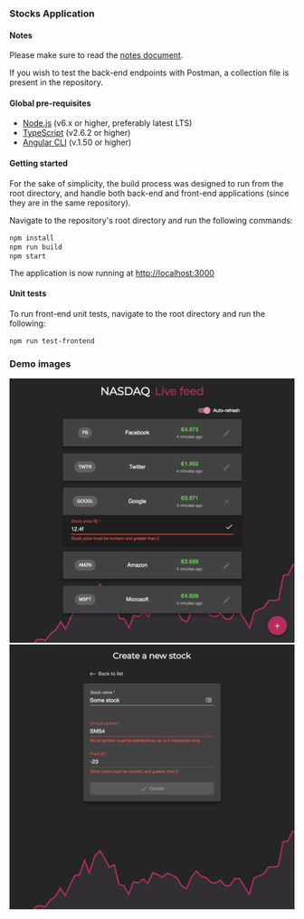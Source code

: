 ### Stocks Application

#### Notes
Please make sure to read the [notes document](NOTES.md).

If you wish to test the back-end endpoints with Postman, a collection file is present in the repository.

#### Global pre-requisites
- [Node.js](https://nodejs.org/en/) (v6.x or higher, preferably latest LTS)
- [TypeScript](https://www.npmjs.com/package/typescript) (v2.6.2 or higher)
- [Angular CLI](https://www.npmjs.com/package/@angular/cli) (v.1.50 or higher)

#### Getting started
For the sake of simplicity, the build process was designed to run from the root directory, and handle both back-end and front-end applications (since they are in the same repository).

Navigate to the repository's root directory and run the following commands:
```
npm install
npm run build
npm start
```

The application is now running at [http://localhost:3000](http://localhost:3000)

#### Unit tests
To run front-end unit tests, navigate to the root directory and run the following:
```$xslt
npm run test-frontend
```

### Demo images
![Stock list](images/image-list.png)
![Stock create](images/image-create.png)
